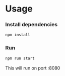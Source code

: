 # Usage

### Install dependencies

```bash
npm install
```

### Run

```bash
npm run start
```

This will run on port :8080
